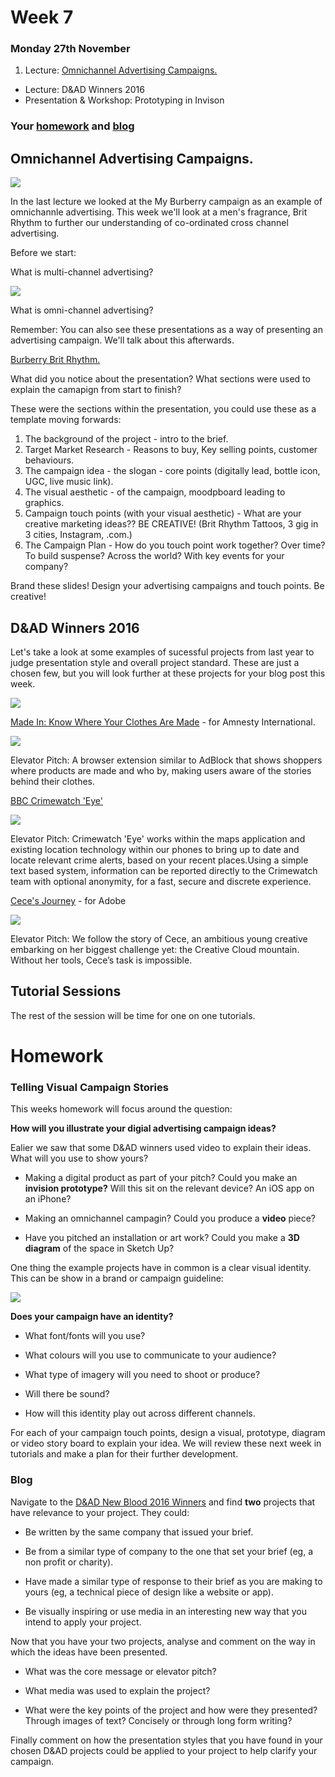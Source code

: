 # Week 7

### Monday 27th November 

1. Lecture: [Omnichannel Advertising Campaigns.](#OmnichannelAdvertisingCampaigns.)
*  Lecture: D&AD Winners 2016
*  Presentation & Workshop: Prototyping in Invison

### Your [homework](#homework) and [blog](#blog)

## Omnichannel Advertising Campaigns. 

![](https://github.com/RavensbourneWebMedia/Digital_Advertising/blob/master/sessions/07/Burberry-Brit-Rhythm.jpeg)

In the last lecture we looked at the My Burberry campaign as an example of omnichannle advertising. This week we'll look at a men's fragrance, Brit Rhythm to further our understanding of co-ordinated cross channel advertising. 

Before we start:

What is multi-channel advertising? 

![](https://github.com/RavensbourneWebMedia/Digital_Advertising/blob/Digital_Advertising_2017/18/sessions/04/Omni-channel_image_small.jpg)

What is omni-channel advertising? 

Remember: You can also see these presentations as a way of presenting an advertising campaign. We'll talk about this afterwards. 

[Burberry Brit Rhythm.](https://github.com/RavensbourneWebMedia/Digital_Advertising/blob/master/sessions/07/Omnichannel_Advertising_Brit_Rhythm.pdf)

What did you notice about the presentation? What sections were used to explain the camapign from start to finish? 

These were the sections within the presentation, you could use these as a template moving forwards:

1. The background of the project - intro to the brief. 
2. Target Market Research - Reasons to buy, Key selling points, customer behaviours. 
3. The campaign idea - the slogan - core points (digitally lead, bottle icon, UGC, live music link). 
4. The visual aesthetic  - of the campaign, moodpboard leading to graphics. 
5. Campaign touch points (with your visual aesthetic) - What are your creative marketing ideas?? BE CREATIVE! (Brit Rhythm Tattoos, 3 gig in 3 cities, Instagram, .com.)
6. The Campaign Plan - How do you touch point work together? Over time? To build suspense? Across the world? With key events for your company? 

Brand these slides! Design your advertising campaigns and touch points. Be creative! 

## D&AD Winners 2016

Let's take a look at some examples of sucessful projects from last year to judge presentation style and overall project standard. These are just a chosen few, but you will look further at these projects for your blog post this week. 

![](https://github.com/RavensbourneWebMedia/Digital_Advertising/blob/master/sessions/07/2016-awards-campaign.jpg)

[Made In: Know Where Your Clothes Are Made](https://www.dandad.org/awards/new-blood/2016/amnesty-international/2866/made-in-know-where-your-clothes-are-made/) - for Amnesty International.

![](https://github.com/RavensbourneWebMedia/Digital_Advertising/blob/master/sessions/07/Made_In_Know_Where_Your_Clothes_Are_Made.jpg)

Elevator Pitch: A browser extension similar to AdBlock that shows shoppers where products are made and who by, making users aware of the stories behind their clothes.

[BBC Crimewatch 'Eye'](https://www.dandad.org/awards/new-blood/2016/crimewatch/2833/bbc-crimewatch-eye/)

![](https://github.com/RavensbourneWebMedia/Digital_Advertising/blob/master/sessions/07/bbc_Crimewatch_eye.jpg)

Elevator Pitch: Crimewatch 'Eye' works within the maps application and existing location technology within our phones to bring up to date and locate relevant crime alerts, based on your recent places.Using a simple text based system, information can be reported directly to the Crimewatch team with optional anonymity, for a fast, secure and discrete experience.

[Cece's Journey](https://www.dandad.org/awards/new-blood/2016/adobe/2959/ceces-journey/) - for Adobe

![](https://github.com/RavensbourneWebMedia/Digital_Advertising/blob/master/sessions/07/Ceesys_Journey.png)

Elevator Pitch: We follow the story of Cece, an ambitious young creative embarking on her biggest challenge yet: the Creative Cloud mountain. Without her tools, Cece’s task is impossible.

## Tutorial Sessions

The rest of the session will be time for one on one tutorials. 

# Homework

### Telling Visual Campaign Stories 

This weeks homework will focus around the question: 

**How will you illustrate your digial advertising campaign ideas?**

Ealier we saw that some D&AD winners used video to explain their ideas. What will you use to show yours? 

* Making a digital product as part of your pitch? Could you make an **invision prototype?** Will this sit on the relevant device? An iOS app on an iPhone?

* Making an omnichannel campagin? Could you produce a **video** piece?

* Have you pitched an installation or art work? Could you make a **3D diagram** of the space in Sketch Up? 

One thing the example projects have in common is a clear visual identity. This can be show in a brand or campaign guideline: 

![](https://github.com/RavensbourneWebMedia/Digital_Advertising/blob/Digital_Advertising_2017/18/sessions/06/Brooklands_03_guidelines_1250.jpg)

**Does your campaign have an identity?**

* What font/fonts will you use? 

* What colours will you use to communicate to your audience? 

* What type of imagery will you need to shoot or produce? 

* Will there be sound? 

* How will this identity play out across different channels. 

For each of your campaign touch points, design a visual, prototype, diagram or video story board to explain your idea. We will review these next week in tutorials and make a plan for their further development. 

### Blog 

Navigate to the [D&AD New Blood 2016 Winners](https://www.dandad.org/en/d-ad-new-blood-awards-pencil-winners/) and find **two** projects that have relevance to your project. They could:

* Be written by the same company that issued your brief. 

* Be from a similar type of company to the one that set your brief (eg, a non profit or charity). 

* Have made a similar type of response to their brief as you are making to yours (eg, a technical piece of design like a website or app). 

* Be visually inspiring or use media in an interesting new way that you intend to apply your project. 

Now that you have your two projects, analyse and comment on the way in which the ideas have been presented. 

* What was the core message or elevator pitch? 

* What media was used to explain the project? 

* What were the key points of the project and how were they presented? Through images of text? Concisely or through long form writing? 

Finally comment on how the presentation styles that you have found in your chosen D&AD projects could be applied to your project to help clarify your campaign. 
